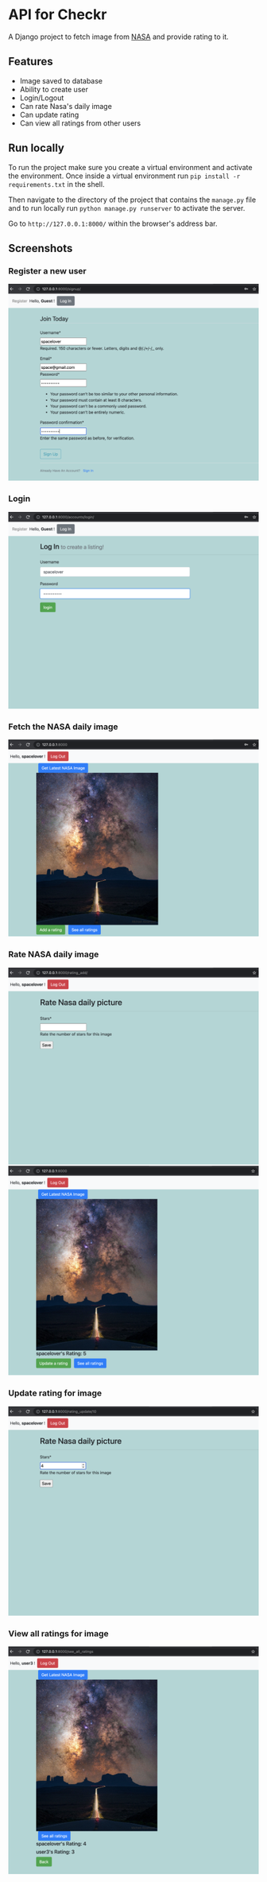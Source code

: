 # API for Checkr
A Django project to fetch image from [NASA](https://api.nasa.gov/index.html) and provide rating to it.

## Features
* Image saved to database
* Ability to create user
* Login/Logout
* Can rate Nasa's daily image
* Can update rating
* Can view all ratings from other users


## Run locally
To run the project make sure you create a virtual environment and activate the environment. Once inside a virtual environment run `pip install -r requirements.txt` in the shell. 

Then navigate to the directory of the project that contains the `manage.py` file and to run locally run `python manage.py runserver` to activate the server. 

Go to `http://127.0.0.1:8000/` within the browser's address bar. 

## Screenshots


### Register a new user
![](screenshots/register.png)

### Login
![](screenshots/login.png)

### Fetch the NASA daily image
![](screenshots/fetch.png)

### Rate NASA daily image
![](screenshots/rate.png)
![](screenshots/rating_view.png)

### Update rating for image
![](screenshots/update.png)

### View all ratings for image
![](screenshots/all_ratings.png)